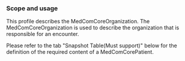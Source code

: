 ### Scope and usage 

This profile describes the MedComCoreOrganization. The MedComCoreOrganization is used to describe the organization that is responsible for an encounter.

Please refer to the tab "Snapshot Table(Must support)" below for the definition of the required content of a MedComCorePatient.